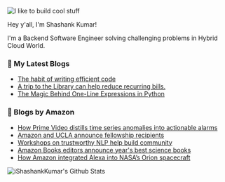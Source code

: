 ![I like to build cool stuff](https://res.cloudinary.com/dt8g3rhcy/image/upload/v1595929574/i_like_to_build_cool_shit._1_nzbwjh.png)

Hey y'all, I'm Shashank Kumar! 

I'm a Backend Software Engineer solving challenging problems in Hybrid Cloud World.

### 📕 My Latest Blogs
<!-- BLOG-POST-LIST:START -->
- [The habit of writing efficient code](https://medium.com/@ishashankkumar/the-habit-of-writing-efficient-code-153b05f04269?source=rss-d24dda280d5f------2)
- [A trip to the Library can help reduce recurring bills.](https://medium.com/swlh/a-trip-to-the-library-can-help-reduce-recurring-bills-23bca495cdf5?source=rss-d24dda280d5f------2)
- [The Magic Behind One-Line Expressions in Python](https://medium.com/swlh/the-magic-behind-one-line-expressions-in-python-816c10180c5c?source=rss-d24dda280d5f------2)
<!-- BLOG-POST-LIST:END -->

### 📕 Blogs by Amazon
<!-- AMAZON-BLOG-POST-LIST:START -->
- [How Prime Video distills time series anomalies into actionable alarms](https://www.amazon.science/blog/how-prime-video-distills-time-series-anomalies-into-actionable-alarms)
- [Amazon and UCLA announce fellowship recipients](https://www.amazon.science/latest-news/amazon-and-ucla-announce-fellowship-recipients)
- [Workshops on trustworthy NLP help build community](https://www.amazon.science/blog/workshops-on-trustworthy-nlp-help-build-community)
- [Amazon Books editors announce year&#39;s best science books](https://www.amazon.science/latest-news/amazon-books-editors-announce-picks-for-best-2022-general-interest-science-books)
- [How Amazon integrated Alexa into NASA’s Orion spacecraft](https://www.amazon.science/latest-news/the-science-behind-alexa-on-artemis-and-orion-spacecraft-nasa)
<!-- AMAZON-BLOG-POST-LIST:END -->



<img align="center" alt="iShashankKumar's Github Stats" src="https://github-readme-stats.vercel.app/api?username=ishashankkumar&show_icons=true&hide_border=true" />
